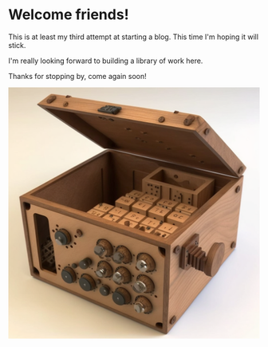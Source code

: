 # Welcome friends!

This is at least my third attempt at starting a blog. This time I'm hoping it will stick. 

I'm really looking forward to building a library of work here.  

Thanks for stopping by, come again soon! 

![MidJourney generated image of a sorting box for ideas about ML](/images/sorting_box_for_ideas_MidJourney.png)
